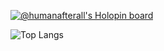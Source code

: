 [![@humanafterall's Holopin board](https://holopin.me/humanafterall)](https://holopin.io/@humanafterall)

![Top Langs](https://github-readme-stats.vercel.app/api/top-langs/?username=yom4n&theme=calm)


<!--
![GitHub stats](https://github-readme-stats.vercel.app/api?username=yom4n&show_icons=true&theme=tokyonight)

**SparshMc07/SparshMc07** is a ✨ _special_ ✨ repository because its `README.md` (this file) appears on your GitHub profile.

Here are some ideas to get you started:

- 🔭 I’m currently working on ...
- 🌱 I’m currently learning ...
- 👯 I’m looking to collaborate on ...
- 🤔 I’m looking for help with ...
- 💬 Ask me about ...
- 📫 How to reach me: ...
- 😄 Pronouns: ...
- ⚡ Fun fact: ...
-->
